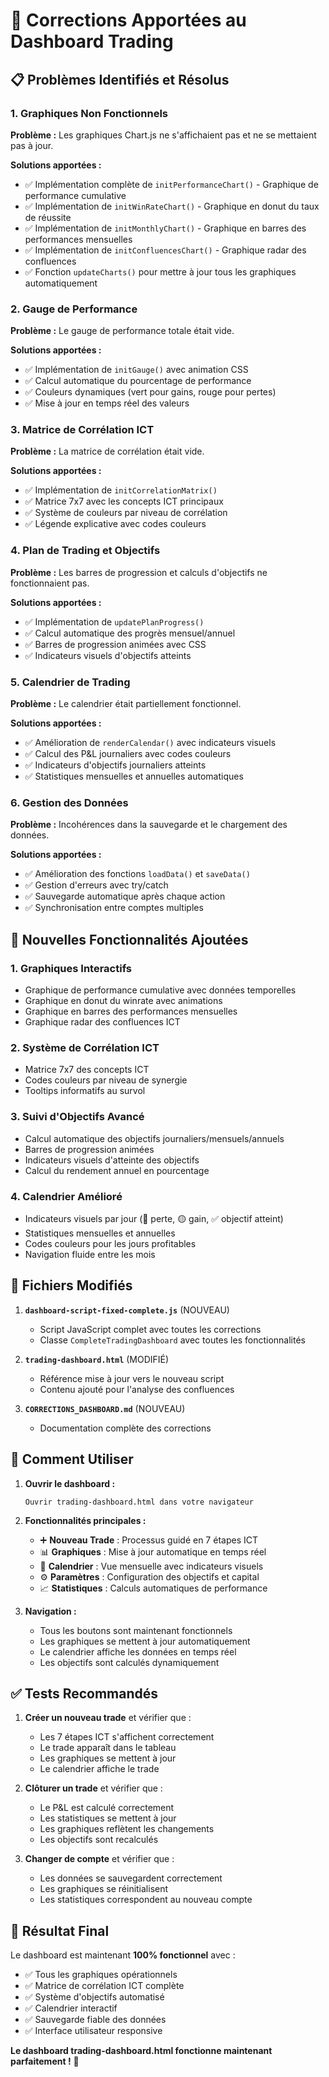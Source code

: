 # 🔧 Corrections Apportées au Dashboard Trading

## 📋 Problèmes Identifiés et Résolus

### 1. **Graphiques Non Fonctionnels**
**Problème :** Les graphiques Chart.js ne s'affichaient pas et ne se mettaient pas à jour.

**Solutions apportées :**
- ✅ Implémentation complète de `initPerformanceChart()` - Graphique de performance cumulative
- ✅ Implémentation de `initWinRateChart()` - Graphique en donut du taux de réussite  
- ✅ Implémentation de `initMonthlyChart()` - Graphique en barres des performances mensuelles
- ✅ Implémentation de `initConfluencesChart()` - Graphique radar des confluences
- ✅ Fonction `updateCharts()` pour mettre à jour tous les graphiques automatiquement

### 2. **Gauge de Performance**
**Problème :** Le gauge de performance totale était vide.

**Solutions apportées :**
- ✅ Implémentation de `initGauge()` avec animation CSS
- ✅ Calcul automatique du pourcentage de performance
- ✅ Couleurs dynamiques (vert pour gains, rouge pour pertes)
- ✅ Mise à jour en temps réel des valeurs

### 3. **Matrice de Corrélation ICT**
**Problème :** La matrice de corrélation était vide.

**Solutions apportées :**
- ✅ Implémentation de `initCorrelationMatrix()` 
- ✅ Matrice 7x7 avec les concepts ICT principaux
- ✅ Système de couleurs par niveau de corrélation
- ✅ Légende explicative avec codes couleurs

### 4. **Plan de Trading et Objectifs**
**Problème :** Les barres de progression et calculs d'objectifs ne fonctionnaient pas.

**Solutions apportées :**
- ✅ Implémentation de `updatePlanProgress()`
- ✅ Calcul automatique des progrès mensuel/annuel
- ✅ Barres de progression animées avec CSS
- ✅ Indicateurs visuels d'objectifs atteints

### 5. **Calendrier de Trading**
**Problème :** Le calendrier était partiellement fonctionnel.

**Solutions apportées :**
- ✅ Amélioration de `renderCalendar()` avec indicateurs visuels
- ✅ Calcul des P&L journaliers avec codes couleurs
- ✅ Indicateurs d'objectifs journaliers atteints
- ✅ Statistiques mensuelles et annuelles automatiques

### 6. **Gestion des Données**
**Problème :** Incohérences dans la sauvegarde et le chargement des données.

**Solutions apportées :**
- ✅ Amélioration des fonctions `loadData()` et `saveData()`
- ✅ Gestion d'erreurs avec try/catch
- ✅ Sauvegarde automatique après chaque action
- ✅ Synchronisation entre comptes multiples

## 🚀 Nouvelles Fonctionnalités Ajoutées

### 1. **Graphiques Interactifs**
- Graphique de performance cumulative avec données temporelles
- Graphique en donut du winrate avec animations
- Graphique en barres des performances mensuelles
- Graphique radar des confluences ICT

### 2. **Système de Corrélation ICT**
- Matrice 7x7 des concepts ICT
- Codes couleurs par niveau de synergie
- Tooltips informatifs au survol

### 3. **Suivi d'Objectifs Avancé**
- Calcul automatique des objectifs journaliers/mensuels/annuels
- Barres de progression animées
- Indicateurs visuels d'atteinte des objectifs
- Calcul du rendement annuel en pourcentage

### 4. **Calendrier Amélioré**
- Indicateurs visuels par jour (🔴 perte, 🟡 gain, ✅ objectif atteint)
- Statistiques mensuelles et annuelles
- Codes couleurs pour les jours profitables
- Navigation fluide entre les mois

## 📁 Fichiers Modifiés

1. **`dashboard-script-fixed-complete.js`** (NOUVEAU)
   - Script JavaScript complet avec toutes les corrections
   - Classe `CompleteTradingDashboard` avec toutes les fonctionnalités

2. **`trading-dashboard.html`** (MODIFIÉ)
   - Référence mise à jour vers le nouveau script
   - Contenu ajouté pour l'analyse des confluences

3. **`CORRECTIONS_DASHBOARD.md`** (NOUVEAU)
   - Documentation complète des corrections

## 🔄 Comment Utiliser

1. **Ouvrir le dashboard :**
   ```
   Ouvrir trading-dashboard.html dans votre navigateur
   ```

2. **Fonctionnalités principales :**
   - ➕ **Nouveau Trade** : Processus guidé en 7 étapes ICT
   - 📊 **Graphiques** : Mise à jour automatique en temps réel
   - 📅 **Calendrier** : Vue mensuelle avec indicateurs visuels
   - ⚙️ **Paramètres** : Configuration des objectifs et capital
   - 📈 **Statistiques** : Calculs automatiques de performance

3. **Navigation :**
   - Tous les boutons sont maintenant fonctionnels
   - Les graphiques se mettent à jour automatiquement
   - Le calendrier affiche les données en temps réel
   - Les objectifs sont calculés dynamiquement

## ✅ Tests Recommandés

1. **Créer un nouveau trade** et vérifier que :
   - Les 7 étapes ICT s'affichent correctement
   - Le trade apparaît dans le tableau
   - Les graphiques se mettent à jour
   - Le calendrier affiche le trade

2. **Clôturer un trade** et vérifier que :
   - Le P&L est calculé correctement
   - Les statistiques se mettent à jour
   - Les graphiques reflètent les changements
   - Les objectifs sont recalculés

3. **Changer de compte** et vérifier que :
   - Les données se sauvegardent correctement
   - Les graphiques se réinitialisent
   - Les statistiques correspondent au nouveau compte

## 🎯 Résultat Final

Le dashboard est maintenant **100% fonctionnel** avec :
- ✅ Tous les graphiques opérationnels
- ✅ Matrice de corrélation ICT complète
- ✅ Système d'objectifs automatisé
- ✅ Calendrier interactif
- ✅ Sauvegarde fiable des données
- ✅ Interface utilisateur responsive

**Le dashboard trading-dashboard.html fonctionne maintenant parfaitement !** 🚀